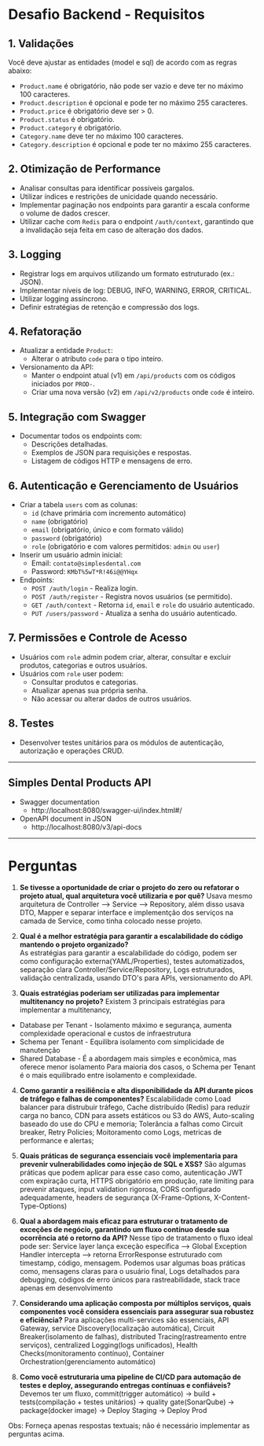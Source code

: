 # Desafio Backend - Requisitos

## 1. Validações

Você deve ajustar as entidades (model e sql) de acordo com as regras abaixo: 

- `Product.name` é obrigatório, não pode ser vazio e deve ter no máximo 100 caracteres.
- `Product.description` é opcional e pode ter no máximo 255 caracteres.
- `Product.price` é obrigatório deve ser > 0.
- `Product.status` é obrigatório.
- `Product.category` é obrigatório.
- `Category.name` deve ter no máximo 100 caracteres.
- `Category.description` é opcional e pode ter no máximo 255 caracteres.

## 2. Otimização de Performance
- Analisar consultas para identificar possíveis gargalos.
- Utilizar índices e restrições de unicidade quando necessário.
- Implementar paginação nos endpoints para garantir a escala conforme o volume de dados crescer.
- Utilizar cache com `Redis` para o endpoint `/auth/context`, garantindo que a invalidação seja feita em caso de alteração dos dados.

## 3. Logging
- Registrar logs em arquivos utilizando um formato estruturado (ex.: JSON).
- Implementar níveis de log: DEBUG, INFO, WARNING, ERROR, CRITICAL.
- Utilizar logging assíncrono.
- Definir estratégias de retenção e compressão dos logs.

## 4. Refatoração
- Atualizar a entidade `Product`:
  - Alterar o atributo `code` para o tipo inteiro.
- Versionamento da API:
  - Manter o endpoint atual (v1) em `/api/products` com os códigos iniciados por `PROD-`.
  - Criar uma nova versão (v2) em `/api/v2/products` onde `code` é inteiro.

## 5. Integração com Swagger
- Documentar todos os endpoints com:
  - Descrições detalhadas.
  - Exemplos de JSON para requisições e respostas.
  - Listagem de códigos HTTP e mensagens de erro.

## 6. Autenticação e Gerenciamento de Usuários
- Criar a tabela `users` com as colunas:
  - `id` (chave primária com incremento automático)
  - `name` (obrigatório)
  - `email` (obrigatório, único e com formato válido)
  - `password` (obrigatório)
  - `role` (obrigatório e com valores permitidos: `admin` ou `user`)
- Inserir um usuário admin inicial:
  - Email: `contato@simplesdental.com`
  - Password: `KMbT%5wT*R!46i@@YHqx`
- Endpoints:
  - `POST /auth/login` - Realiza login.
  - `POST /auth/register` - Registra novos usuários (se permitido).
  - `GET /auth/context` - Retorna `id`, `email` e `role` do usuário autenticado.
  - `PUT /users/password` - Atualiza a senha do usuário autenticado.

## 7. Permissões e Controle de Acesso
- Usuários com `role` admin podem criar, alterar, consultar e excluir produtos, categorias e outros usuários.
- Usuários com `role` user podem:
  - Consultar produtos e categorias.
  - Atualizar apenas sua própria senha.
  - Não acessar ou alterar dados de outros usuários.

## 8. Testes
- Desenvolver testes unitários para os módulos de autenticação, autorização e operações CRUD.

---

## Simples Dental Products API
- Swagger documentation
  - http://localhost:8080/swagger-ui/index.html#/
- OpenAPI document in JSON
  - http://localhost:8080/v3/api-docs
---
# Perguntas

1. **Se tivesse a oportunidade de criar o projeto do zero ou refatorar o projeto atual, qual arquitetura você utilizaria e por quê?**
   Usava mesmo arquitetura de Controller --> Service --> Repository, além disso usava DTO, Mapper e separar interface e implementção dos serviços na camada de Service, como tinha colocado nesse projeto.

2. **Qual é a melhor estratégia para garantir a escalabilidade do código mantendo o projeto organizado?**  
   As estratégias para garantir a escalabilidade do código, podem ser como configuração externa(YAML/Properties), testes automatizados, separação clara Controller/Service/Repository, Logs estruturados, validação centralizada, usando DTO's para APIs, versionamento do API.

3. **Quais estratégias poderiam ser utilizadas para implementar multitenancy no projeto?**
   Existem 3 principais estratégias para implementar a multitenancy,
- Database per Tenant - Isolamento máximo e segurança, aumenta complexidade operacional e custos de infraestrutura
- Schema per Tenant - Equilibra isolamento com simplicidade de manutenção
- Shared Database - É a abordagem mais simples e econômica, mas oferece menor isolamento
  Para maioria dos casos, o Schema per Tenant é o mais equilibrado entre isolamento e complexidade.

4. **Como garantir a resiliência e alta disponibilidade da API durante picos de tráfego e falhas de componentes?**
   Escalabilidade como Load balancer para distrubuir tráfego, Cache distribuído (Redis) para reduzir carga no banco, CDN para assets estáticos ou S3 do AWS, Auto-scaling baseado do use do CPU e memoria;
   Tolerância a falhas como Circuit breaker, Retry Policies;
   Moitoramento como Logs, metricas de performance e alertas;

5. **Quais práticas de segurança essenciais você implementaria para prevenir vulnerabilidades como injeção de SQL e XSS?**
   São algumas práticas que podem aplicar para esse caso como, autenticação JWT com expiração curta, HTTPS obrigatório em produção, rate limiting para prevenir ataques, input validation rigorosa, CORS configurado adequadamente, headers de segurança (X-Frame-Options, X-Content-Type-Options)

6. **Qual a abordagem mais eficaz para estruturar o tratamento de exceções de negócio, garantindo um fluxo contínuo desde sua ocorrência até o retorno da API?**
   Nesse tipo de tratamento o fluxo ideal pode ser:
   Service layer lança exceção específica --> Global Exception Handler intercepta --> retorna ErrorResponse estruturado com timestamp, código, mensagem.
   Podemos usar algumas boas práticas como, mensagens claras para o usuário final, Logs detalhados para debugging, códigos de erro únicos para rastreabilidade, stack trace apenas em desenvolvimento

7. **Considerando uma aplicação composta por múltiplos serviços, quais componentes você considera essenciais para assegurar sua robustez e eficiência?**
   Para aplicações multi-services são essenciais, API Gateway, service Discovery(localização automática), Circuit Breaker(isolamento de falhas), distributed Tracing(rastreamento entre serviços), centralized Logging(logs unificados), Health Checks(monitoramento contínuo), Container Orchestration(gerenciamento automático)

8. **Como você estruturaria uma pipeline de CI/CD para automação de testes e deploy, assegurando entregas contínuas e confiáveis?**
   Devemos ter um fluxo, commit(trigger automático) → build + tests(compilação + testes unitários) → quality gate(SonarQube) → package(docker image) → Deploy Staging → Deploy Prod

Obs: Forneça apenas respostas textuais; não é necessário implementar as perguntas acima.

